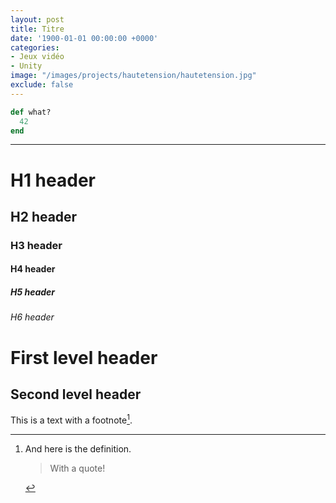 ```yaml
---
layout: post
title: Titre
date: '1900-01-01 00:00:00 +0000'
categories: 
- Jeux vidéo
- Unity
image: "/images/projects/hautetension/hautetension.jpg"
exclude: false
---
```




~~~ ruby
def what?
  42
end
~~~

* * *


# H1 header

## H2 header

### H3 header

#### H4 header

##### H5 header

###### H6 header

First level header
==================

Second level header
-------------------


This is a text with a
footnote[^2].

[^2]:
    And here is the definition.

    > With a quote!
